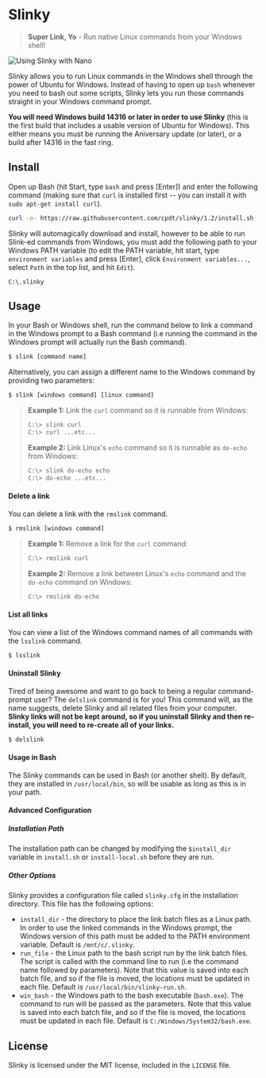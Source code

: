 # Slinky

> **Super Link, Yo** - Run native Linux commands from your Windows shell!

![Using Slinky with Nano](http://i.imgur.com/RLFtEEb.gif)

Slinky allows you to run Linux commands in the Windows shell through the power of Ubuntu for Windows. Instead of having to open up `bash` whenever you need to bash out some scripts, Slinky lets you run those commands straight in your Windows command prompt.


**You will need Windows build 14316 or later in order to use Slinky** (this is the first build that includes a usable version of Ubuntu for Windows). This either means you must be running the Aniversary update (or later), or a build after 14316 in the fast ring.

## Install

Open up Bash (hit Start, type `bash` and press [Enter]) and enter the following command (making sure that `curl` is installed first -- you can install it with `sudo apt-get install curl`).

```bash
curl -o- https://raw.githubusercontent.com/cpdt/slinky/1.2/install.sh | /bin/bash
```

Slinky will automagically download and install, however to be able to run Slink-ed commands from Windows, you must add the following path to your Windows PATH variable (to edit the PATH variable, hit start, type `environment variables` and press [Enter], click `Environment variables...`, select `Path` in the top list, and hit `Edit`).

```
C:\.slinky
```

## Usage

In your Bash or Windows shell, run the command below to link a command in the Windows prompt to a Bash command (i.e running the command in the Windows prompt will actually run the Bash command).

```bash
$ slink [command name]
```

Alternatively, you can assign a different name to the Windows command by providing two parameters:

```bash
$ slink [windows command] [linux command]
```

> **Example 1:**
> Link the `curl` command so it is runnable from Windows:
> ```bash
> C:\> slink curl
> C:\> curl ...etc...
> ```
> **Example 2:**
> Link Linux's `echo` command so it is runnable as `do-echo` from Windows:
> ```bash
> C:\> slink do-echo echo
> C:\> do-echo ...etc...
> ```

#### Delete a link

You can delete a link with the `rmslink` command.

```bash
$ rmslink [windows command]
```

> **Example 1:**
> Remove a link for the `curl` command:
> ```bash
> C:\> rmslink curl
> ```
> **Example 2:**
> Remove a link between Linux's `echo` command and the `do-echo` command on Windows:
> ```bash
> C:\> rmslink do-echo
> ```

#### List all links

You can view a list of the Windows command names of all commands with the `lsslink` command.

```bash
$ lsslink
```

#### Uninstall Slinky

Tired of being awesome and want to go back to being a regular command-prompt user? The `delslink` command is for you! This command will, as the name suggests, delete Slinky and all related files from your computer. **Slinky links will not be kept around, so if you uninstall Slinky and then re-install, you will need to re-create all of your links.**

```bash
$ delslink
```

#### Usage in Bash

The Slinky commands can be used in Bash (or another shell). By default, they are installed in `/usr/local/bin`, so will be usable as long as this is in your path.

#### Advanced Configuration

##### Installation Path

The installation path can be changed by modifying the `$install_dir` variable in `install.sh` or `install-local.sh` before they are run.

##### Other Options

Slinky provides a configuration file called `slinky.cfg` in the installation directory. This file has the following options:

 - `install_dir` - the directory to place the link batch files as a Linux path. In order to use the linked commands in the Windows prompt, the Windows version of this path must be added to the PATH environment variable. Default is `/mnt/c/.slinky`.
 - `run_file` - the Linux path to the bash script run by the link batch files. The script is called with the command line to run (i.e the command name followed by parameters). Note that this value is saved into each batch file, and so if the file is moved, the locations must be updated in each file. Default is `/usr/local/bin/slinky-run.sh`.
 - `win_bash` - the Windows path to the bash executable (`bash.exe`). The command to run will be passed as the parameters. Note that this value is saved into each batch file, and so if the file is moved, the locations must be updated in each file. Default is `C:/Windows/System32/bash.exe`.

## License

Slinky is licensed under the MIT license, included in the `LICENSE` file.

